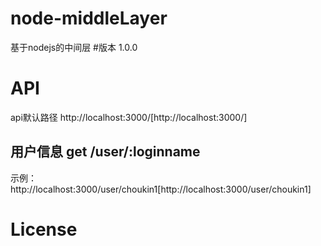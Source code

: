 # node-middleLayer
基于nodejs的中间层
#版本
1.0.0


# API

api默认路径 http://localhost:3000/[http://localhost:3000/]

## 用户信息 get /user/:loginname
   示例：http://localhost:3000/user/choukin1[http://localhost:3000/user/choukin1]
# License

